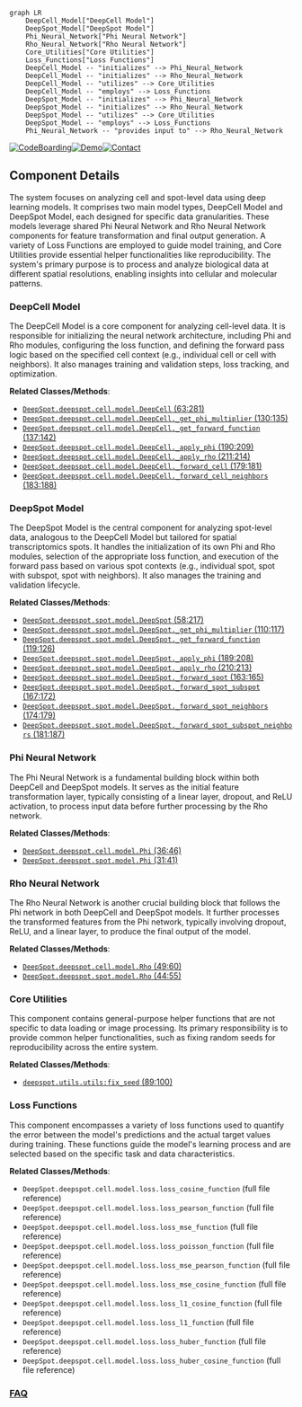 ```mermaid
graph LR
    DeepCell_Model["DeepCell Model"]
    DeepSpot_Model["DeepSpot Model"]
    Phi_Neural_Network["Phi Neural Network"]
    Rho_Neural_Network["Rho Neural Network"]
    Core_Utilities["Core Utilities"]
    Loss_Functions["Loss Functions"]
    DeepCell_Model -- "initializes" --> Phi_Neural_Network
    DeepCell_Model -- "initializes" --> Rho_Neural_Network
    DeepCell_Model -- "utilizes" --> Core_Utilities
    DeepCell_Model -- "employs" --> Loss_Functions
    DeepSpot_Model -- "initializes" --> Phi_Neural_Network
    DeepSpot_Model -- "initializes" --> Rho_Neural_Network
    DeepSpot_Model -- "utilizes" --> Core_Utilities
    DeepSpot_Model -- "employs" --> Loss_Functions
    Phi_Neural_Network -- "provides input to" --> Rho_Neural_Network
```
[![CodeBoarding](https://img.shields.io/badge/Generated%20by-CodeBoarding-9cf?style=flat-square)](https://github.com/CodeBoarding/CodeBoarding)[![Demo](https://img.shields.io/badge/Try%20our-Demo-blue?style=flat-square)](https://www.codeboarding.org/demo)[![Contact](https://img.shields.io/badge/Contact%20us%20-%20contact@codeboarding.org-lightgrey?style=flat-square)](mailto:contact@codeboarding.org)

## Component Details

The system focuses on analyzing cell and spot-level data using deep learning models. It comprises two main model types, DeepCell Model and DeepSpot Model, each designed for specific data granularities. These models leverage shared Phi Neural Network and Rho Neural Network components for feature transformation and final output generation. A variety of Loss Functions are employed to guide model training, and Core Utilities provide essential helper functionalities like reproducibility. The system's primary purpose is to process and analyze biological data at different spatial resolutions, enabling insights into cellular and molecular patterns.

### DeepCell Model
The DeepCell Model is a core component for analyzing cell-level data. It is responsible for initializing the neural network architecture, including Phi and Rho modules, configuring the loss function, and defining the forward pass logic based on the specified cell context (e.g., individual cell or cell with neighbors). It also manages training and validation steps, loss tracking, and optimization.


**Related Classes/Methods**:

- <a href="https://github.com/ratschlab/DeepSpot/blob/master/deepspot/cell/model.py#L63-L281" target="_blank" rel="noopener noreferrer">`DeepSpot.deepspot.cell.model.DeepCell` (63:281)</a>
- <a href="https://github.com/ratschlab/DeepSpot/blob/master/deepspot/cell/model.py#L130-L135" target="_blank" rel="noopener noreferrer">`DeepSpot.deepspot.cell.model.DeepCell._get_phi_multiplier` (130:135)</a>
- <a href="https://github.com/ratschlab/DeepSpot/blob/master/deepspot/cell/model.py#L137-L142" target="_blank" rel="noopener noreferrer">`DeepSpot.deepspot.cell.model.DeepCell._get_forward_function` (137:142)</a>
- <a href="https://github.com/ratschlab/DeepSpot/blob/master/deepspot/cell/model.py#L190-L209" target="_blank" rel="noopener noreferrer">`DeepSpot.deepspot.cell.model.DeepCell._apply_phi` (190:209)</a>
- <a href="https://github.com/ratschlab/DeepSpot/blob/master/deepspot/cell/model.py#L211-L214" target="_blank" rel="noopener noreferrer">`DeepSpot.deepspot.cell.model.DeepCell._apply_rho` (211:214)</a>
- <a href="https://github.com/ratschlab/DeepSpot/blob/master/deepspot/cell/model.py#L179-L181" target="_blank" rel="noopener noreferrer">`DeepSpot.deepspot.cell.model.DeepCell._forward_cell` (179:181)</a>
- <a href="https://github.com/ratschlab/DeepSpot/blob/master/deepspot/cell/model.py#L183-L188" target="_blank" rel="noopener noreferrer">`DeepSpot.deepspot.cell.model.DeepCell._forward_cell_neighbors` (183:188)</a>


### DeepSpot Model
The DeepSpot Model is the central component for analyzing spot-level data, analogous to the DeepCell Model but tailored for spatial transcriptomics spots. It handles the initialization of its own Phi and Rho modules, selection of the appropriate loss function, and execution of the forward pass based on various spot contexts (e.g., individual spot, spot with subspot, spot with neighbors). It also manages the training and validation lifecycle.


**Related Classes/Methods**:

- <a href="https://github.com/ratschlab/DeepSpot/blob/master/deepspot/spot/model.py#L58-L217" target="_blank" rel="noopener noreferrer">`DeepSpot.deepspot.spot.model.DeepSpot` (58:217)</a>
- <a href="https://github.com/ratschlab/DeepSpot/blob/master/deepspot/spot/model.py#L110-L117" target="_blank" rel="noopener noreferrer">`DeepSpot.deepspot.spot.model.DeepSpot._get_phi_multiplier` (110:117)</a>
- <a href="https://github.com/ratschlab/DeepSpot/blob/master/deepspot/spot/model.py#L119-L126" target="_blank" rel="noopener noreferrer">`DeepSpot.deepspot.spot.model.DeepSpot._get_forward_function` (119:126)</a>
- <a href="https://github.com/ratschlab/DeepSpot/blob/master/deepspot/spot/model.py#L189-L208" target="_blank" rel="noopener noreferrer">`DeepSpot.deepspot.spot.model.DeepSpot._apply_phi` (189:208)</a>
- <a href="https://github.com/ratschlab/DeepSpot/blob/master/deepspot/spot/model.py#L210-L213" target="_blank" rel="noopener noreferrer">`DeepSpot.deepspot.spot.model.DeepSpot._apply_rho` (210:213)</a>
- <a href="https://github.com/ratschlab/DeepSpot/blob/master/deepspot/spot/model.py#L163-L165" target="_blank" rel="noopener noreferrer">`DeepSpot.deepspot.spot.model.DeepSpot._forward_spot` (163:165)</a>
- <a href="https://github.com/ratschlab/DeepSpot/blob/master/deepspot/spot/model.py#L167-L172" target="_blank" rel="noopener noreferrer">`DeepSpot.deepspot.spot.model.DeepSpot._forward_spot_subspot` (167:172)</a>
- <a href="https://github.com/ratschlab/DeepSpot/blob/master/deepspot/spot/model.py#L174-L179" target="_blank" rel="noopener noreferrer">`DeepSpot.deepspot.spot.model.DeepSpot._forward_spot_neighbors` (174:179)</a>
- <a href="https://github.com/ratschlab/DeepSpot/blob/master/deepspot/spot/model.py#L181-L187" target="_blank" rel="noopener noreferrer">`DeepSpot.deepspot.spot.model.DeepSpot._forward_spot_subspot_neighbors` (181:187)</a>


### Phi Neural Network
The Phi Neural Network is a fundamental building block within both DeepCell and DeepSpot models. It serves as the initial feature transformation layer, typically consisting of a linear layer, dropout, and ReLU activation, to process input data before further processing by the Rho network.


**Related Classes/Methods**:

- <a href="https://github.com/ratschlab/DeepSpot/blob/master/deepspot/cell/model.py#L36-L46" target="_blank" rel="noopener noreferrer">`DeepSpot.deepspot.cell.model.Phi` (36:46)</a>
- <a href="https://github.com/ratschlab/DeepSpot/blob/master/deepspot/spot/model.py#L31-L41" target="_blank" rel="noopener noreferrer">`DeepSpot.deepspot.spot.model.Phi` (31:41)</a>


### Rho Neural Network
The Rho Neural Network is another crucial building block that follows the Phi network in both DeepCell and DeepSpot models. It further processes the transformed features from the Phi network, typically involving dropout, ReLU, and a linear layer, to produce the final output of the model.


**Related Classes/Methods**:

- <a href="https://github.com/ratschlab/DeepSpot/blob/master/deepspot/cell/model.py#L49-L60" target="_blank" rel="noopener noreferrer">`DeepSpot.deepspot.cell.model.Rho` (49:60)</a>
- <a href="https://github.com/ratschlab/DeepSpot/blob/master/deepspot/spot/model.py#L44-L55" target="_blank" rel="noopener noreferrer">`DeepSpot.deepspot.spot.model.Rho` (44:55)</a>


### Core Utilities
This component contains general-purpose helper functions that are not specific to data loading or image processing. Its primary responsibility is to provide common helper functionalities, such as fixing random seeds for reproducibility across the entire system.


**Related Classes/Methods**:

- <a href="https://github.com/ratschlab/DeepSpot/blob/master/deepspot/utils/utils.py#L89-L100" target="_blank" rel="noopener noreferrer">`deepspot.utils.utils:fix_seed` (89:100)</a>


### Loss Functions
This component encompasses a variety of loss functions used to quantify the error between the model's predictions and the actual target values during training. These functions guide the model's learning process and are selected based on the specific task and data characteristics.


**Related Classes/Methods**:

- `DeepSpot.deepspot.cell.model.loss.loss_cosine_function` (full file reference)
- `DeepSpot.deepspot.cell.model.loss.loss_pearson_function` (full file reference)
- `DeepSpot.deepspot.cell.model.loss.loss_mse_function` (full file reference)
- `DeepSpot.deepspot.cell.model.loss.loss_poisson_function` (full file reference)
- `DeepSpot.deepspot.cell.model.loss.loss_mse_pearson_function` (full file reference)
- `DeepSpot.deepspot.cell.model.loss.loss_mse_cosine_function` (full file reference)
- `DeepSpot.deepspot.cell.model.loss.loss_l1_cosine_function` (full file reference)
- `DeepSpot.deepspot.cell.model.loss.loss_l1_function` (full file reference)
- `DeepSpot.deepspot.cell.model.loss.loss_huber_function` (full file reference)
- `DeepSpot.deepspot.cell.model.loss.loss_huber_cosine_function` (full file reference)




### [FAQ](https://github.com/CodeBoarding/GeneratedOnBoardings/tree/main?tab=readme-ov-file#faq)
